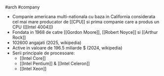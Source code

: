 #arch #company
- Companie americana multi-nationala cu baza in California considerata cel mai mare producator de [[CPU]] si prima companie care a produs un CPU ([[Intel 4004]])
- Fondata in 1968 de catre [[Gordon Moore]], [[Robert Noyce]] si [[Arthur Rock]]
- 102600 angajati (2025, wikipedia)
- Active in valoare de 196.5 miliarde $ (2024, wikipedia)
- Serii principale de procesoare:
	- [[Intel Core]]
	- [[Intel Pentium]] & [[Intel Celeron]]
	- [[Intel Xeon]]
	